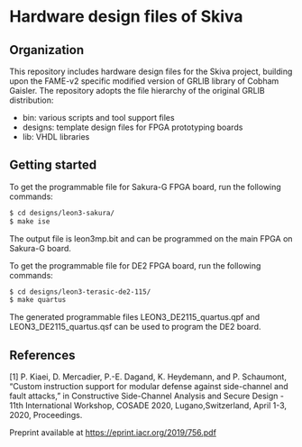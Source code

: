 Hardware design files of Skiva 
===

## Organization 
This repository includes hardware design files for the Skiva project, building upon the FAME-v2 specific modified version of GRLIB library of Cobham Gaisler. The repository adopts the file hierarchy of the original GRLIB distribution:
* bin:			various scripts and tool support files
* designs:		template design files for FPGA prototyping boards
* lib: 			VHDL libraries

## Getting started

To get the programmable file for Sakura-G FPGA board, run the following commands:
```sh
$ cd designs/leon3-sakura/
$ make ise
```
The output file is leon3mp.bit and can be programmed on the main FPGA on Sakura-G board.

To get the programmable file for DE2 FPGA board, run the following commands:
```sh
$ cd designs/leon3-terasic-de2-115/
$ make quartus
```
The generated programmable files LEON3_DE2115_quartus.qpf and LEON3_DE2115_quartus.qsf can be used to program the DE2 board.

## References

[1] P. Kiaei, D. Mercadier, P.-E. Dagand, K. Heydemann, and P. Schaumont, “Custom instruction support for modular defense against side-channel and fault attacks,” in Constructive Side-Channel Analysis and Secure Design - 11th International Workshop, COSADE 2020, Lugano,Switzerland, April 1-3, 2020, Proceedings. 

Preprint available at https://eprint.iacr.org/2019/756.pdf
